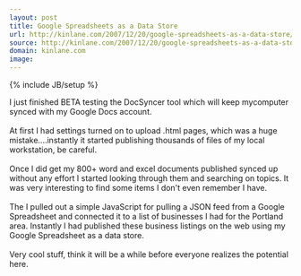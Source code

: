 ```yaml
---
layout: post
title: Google Spreadsheets as a Data Store
url: http://kinlane.com/2007/12/20/google-spreadsheets-as-a-data-store/
source: http://kinlane.com/2007/12/20/google-spreadsheets-as-a-data-store/
domain: kinlane.com
image: 
---
```

{% include JB/setup %}<p>I just finished BETA testing the DocSyncer tool which will keep mycomputer synced with my Google Docs account.<br /><br />At first I had settings turned on to upload .html pages, which was a huge mistake....instantly it started publishing thousands of files of my local workstation, be careful.<br /><br />Once I did get my 800+ word and excel documents published synced up without any effort I started looking through them and searching on topics.  It was very interesting to find some items I don't even remember I have.<br /><br />The I pulled out a simple JavaScript for pulling a JSON feed from a Google Spreadsheet and connected it to a list of businesses I had for the Portland area.  Instantly I had published these business listings on the web using my Google Spreadsheet as a data store.<br /><br />Very cool stuff,  think it will be a while before everyone realizes the potential here.</p>
